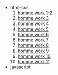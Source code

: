  <ul>
        <li>
            <span>html-css</span>
            <ol>
                <li>  <a href="html-css/module-1-2/index.html">homme work 1-2</a></li>
                <li>  <a href="html-css/module-3/index.html">homme work 3</a></li>
                <li>  <a href="html-css/module-4/index.html">homme work 4</a></li>
                <li>  <a href="html-css/module-5/index.html">homme work 5</a></li>
                <li>  <a href="html-css/module-6/index.html">homme work 6</a></li>
                <li>  <a href="html-css/module-7/index.html">homme work 7</a></li>
                <li>  <a href="html-css/module-8/index.html">homme work 8</a></li>
                <li>  <a href="html-css/module-9/index.html">homme work 9</a></li>
                <li>  <a href="html-css/module-10/index.html">homme work 10</a></li>
                <li>  
                <a href="html-css/module-11/build/index.html">homme work 11</a>
                </li>
            </ol>
        </li>
        <li>
            <span>javascript</span>
        </li>
    </ul>
